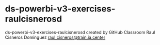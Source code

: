 # ds-powerbi-v3-exercises-raulcisnerosd
ds-powerbi-v3-exercises-raulcisnerosd created by GitHub Classroom
Raul Cisneros Dominguez
raul.cisneros@train.ia.center
